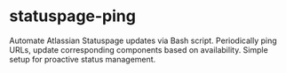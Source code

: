 # statuspage-ping
Automate Atlassian Statuspage updates via Bash script. Periodically ping URLs, update corresponding components based on availability. Simple setup for proactive status management.
